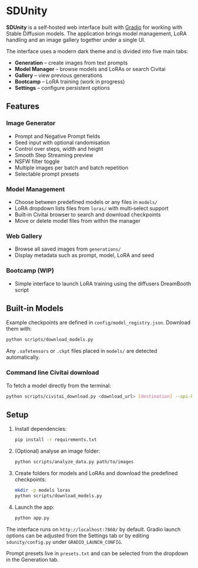 # SDUnity

**SDUnity** is a self‑hosted web interface built with [Gradio](https://www.gradio.app/) for working with Stable Diffusion models. The application brings model management, LoRA handling and an image gallery together under a single UI.

The interface uses a modern dark theme and is divided into five main tabs:

- **Generation** – create images from text prompts
- **Model Manager** – browse models and LoRAs or search Civitai
- **Gallery** – view previous generations
- **Bootcamp** – LoRA training (work in progress)
- **Settings** – configure persistent options

## Features

### Image Generator
- Prompt and Negative Prompt fields
- Seed input with optional randomisation
- Control over steps, width and height
- Smooth Step Streaming preview
- NSFW filter toggle
- Multiple images per batch and batch repetition
- Selectable prompt presets

### Model Management
- Choose between predefined models or any files in `models/`
- LoRA dropdown lists files from `loras/` with multi‑select support
- Built‑in Civitai browser to search and download checkpoints
- Move or delete model files from within the manager

### Web Gallery
- Browse all saved images from `generations/`
- Display metadata such as prompt, model, LoRA and seed

### Bootcamp (WIP)
- Simple interface to launch LoRA training using the diffusers DreamBooth script

## Built‑in Models

Example checkpoints are defined in `config/model_registry.json`. Download them with:

```bash
python scripts/download_models.py
```

Any `.safetensors` or `.ckpt` files placed in `models/` are detected automatically.

### Command line Civitai download

To fetch a model directly from the terminal:

```bash
python scripts/civitai_download.py <download_url> [destination] --api-key YOUR_KEY
```

## Setup

1. Install dependencies:
   ```bash
   pip install -r requirements.txt
   ```
2. (Optional) analyse an image folder:
   ```bash
   python scripts/analyze_data.py path/to/images
   ```
3. Create folders for models and LoRAs and download the predefined checkpoints:
   ```bash
   mkdir -p models loras
   python scripts/download_models.py
   ```
4. Launch the app:
   ```bash
   python app.py
   ```

The interface runs on `http://localhost:7860/` by default. Gradio launch options can be adjusted from the Settings tab or by editing `sdunity/config.py` under `GRADIO_LAUNCH_CONFIG`.

Prompt presets live in `presets.txt` and can be selected from the dropdown in the Generation tab.

